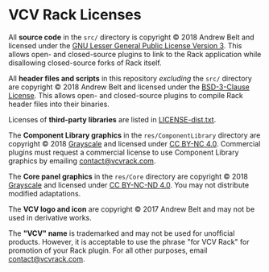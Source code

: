 # VCV Rack Licenses

All **source code** in the `src/` directory is copyright © 2018 Andrew Belt and licensed under the [GNU Lesser General Public License Version 3](LICENSE-LGPL.txt). This allows open- and closed-source plugins to link to the Rack application while disallowing closed-source forks of Rack itself.

All **header files and scripts** in this repository *excluding* the `src/` directory are copyright © 2018 Andrew Belt and licensed under the [BSD-3-Clause License](LICENSE-BSD.txt). This allows open- and closed-source plugins to compile Rack header files into their binaries.

Licenses of **third-party libraries** are listed in [LICENSE-dist.txt](LICENSE-dist.txt).

The **Component Library graphics** in the `res/ComponentLibrary` directory are copyright © 2018 [Grayscale](http://grayscale.info/) and licensed under [CC BY-NC 4.0](https://creativecommons.org/licenses/by-nc/4.0/). Commercial plugins must request a commercial license to use Component Library graphics by emailing contact@vcvrack.com.

The **Core panel graphics** in the `res/Core` directory are copyright © 2018 [Grayscale](http://grayscale.info/) and licensed under [CC BY-NC-ND 4.0](https://creativecommons.org/licenses/by-nc-nd/4.0/). You may not distribute modified adaptations.

The **VCV logo and icon** are copyright © 2017 Andrew Belt and may not be used in derivative works.

The **"VCV" name** is trademarked and may not be used for unofficial products. However, it is acceptable to use the phrase "for VCV Rack" for promotion of your Rack plugin. For all other purposes, email contact@vcvrack.com.

